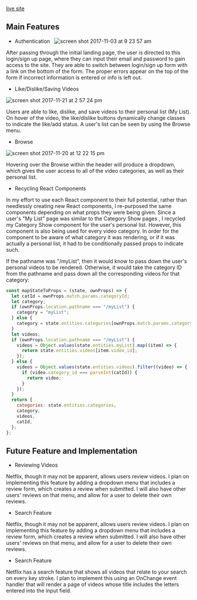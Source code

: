 [live site](http://www.netfixing.com/)

## Main Features

  - Authentication
  
  ![screen shot 2017-11-03 at 9 23 57 am](https://user-images.githubusercontent.com/29177545/32375859-8b0d23bc-c079-11e7-9c97-ddb4875d0bab.png)

After passing through the initial landing page, the user is directed to this login/sign up page, where they can input their email and password to gain access to the site. They are able to switch between login/sign up form with a link on the bottom of the form. The proper errors appear on the top of the form if incorrect information is entered or info is left out.

  - Like/Dislike/Saving Videos

  ![screen shot 2017-11-21 at 2 57 24 pm](https://user-images.githubusercontent.com/29177545/33093969-8cb7ce5e-cecc-11e7-96e5-004998113f5e.png)

Users are able to like, dislike, and save videos to their personal list (My List). On hover of the video, the like/dislike buttons dynamically change classes to indicate the like/add status. A user's list can be seen by using the Browse menu.

- Browse

![screen shot 2017-11-20 at 12 22 15 pm](https://user-images.githubusercontent.com/29177545/33031916-9dca507a-cded-11e7-97a9-b8b325e8fc04.png)

Hovering over the Browse within the header will produce a dropdown, which gives the user access to all of the video categories, as well as their personal list.

- Recycling React Components

In my effort to use each React component to their full potential, rather than needlessly creating new React components, I re-purposed the same components depending on what props they were being given. Since a user's "My List" page was similar to the Category Show pages , I recycled my Category Show component for the user's personal list. However, this component is also being used for every video category. In order for the component to be aware of what category it was rendering, or if it was actually a personal list, it had to be conditionally passed props to indicate such.

If the pathname was "/myList", then it would know to pass down the user's personal videos to be rendered. Otherwise, it would take the category ID from the pathname and pass down all the corresponding videos for that category:

```javascript
const mapStateToProps = (state, ownProps) => {
  let catId = ownProps.match.params.categoryId;
  let category;
  if (ownProps.location.pathname === "/myList") {
    category = "myList";
  } else {
    category = state.entities.categories[ownProps.match.params.categoryId];
  }
  let videos;
  if (ownProps.location.pathname === "/myList") {
    videos = Object.values(state.entities.myList).map((item) => {
      return state.entities.videos[item.video_id];
    });
  } else {
    videos = Object.values(state.entities.videos).filter((video) => {
      if (video.category_id === parseInt(catId)) {
        return video;
      }
    });
  }
  return {
    categories: state.entities.categories,
    category,
    videos,
    catId,
  };
};
```


## Future Feature and Implementation

  - Reviewing Videos

   Netflix, though it may not be apparent, allows users review videos. I plan on implementing this feature by adding a dropdown menu that    includes a review form, which creates a review when submitted. I will also have other users' reviews on that menu, and allow for a user    to delete their own reviews.

  - Search Feature

   Netflix, though it may not be apparent, allows users review videos. I plan on implementing this feature by adding a dropdown menu that    includes a review form, which creates a review when submitted. I will also have other users' reviews on that menu, and allow for a user    to delete their own reviews.

  - Search Feature

   Netflix has a search feature that shows all videos that relate to your search on every key stroke. I plan to implement this using an OnChange event handler that will render a page of videos whose title includes the letters entered into the input field.
